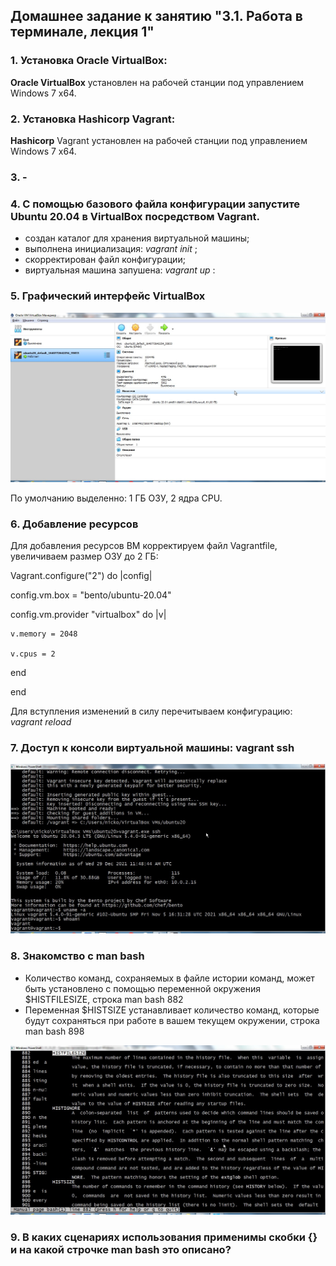 ## Домашнее задание к занятию "3.1. Работа в терминале, лекция 1"

### 1. Установка Oracle VirtualBox:

**Oracle VirtualBox** установлен на рабочей станции под управлением Windows 7 x64.

### 2. Установка Hashicorp Vagrant:

**Hashicorp** Vagrant установлен на рабочей станции под управлением Windows 7 x64.

### 3. -

### 4. С помощью базового файла конфигурации запустите Ubuntu 20.04 в VirtualBox посредством Vagrant.

- создан каталог для хранения виртуальной машины;
- выполнена инициализация: *vagrant init* ;
- скорректирован файл конфигурации;
- виртуальная машина запушена: *vagrant up* :

### 5. Графический интерфейс VirtualBox

![VirtualBox](virtualbox_ubuntu20.jpg)

По умолчанию выделенно: 1 ГБ ОЗУ, 2 ядра CPU.

### 6. Добавление ресурсов

Для добавления ресурсов ВМ корректируем файл Vagrantfile, увеличиваем размер ОЗУ до 2 ГБ:

Vagrant.configure("2") do |config|

  config.vm.box = "bento/ubuntu-20.04"
  
  config.vm.provider "virtualbox" do |v|

    v.memory = 2048

    v.cpus = 2

  end

end

Для вступления изменений в силу перечитываем конфигурацию: *vagrant reload*

### 7. Доступ к консоли виртуальной машины: vagrant ssh

![VagrantUP](vargant_up.jpg)


### 8. Знакомство с man bash

- Количество команд, сохраняемых в файле истории команд, может быть установлено с помощью переменной окружения $HISTFILESIZE, строка man bash 882
- Переменная $HISTSIZE устанавливает количество команд, которые будут сохраняться при работе в вашем текущем окружении, строка man bash 898

![HISTSIZE](histfilesize.jpg)

### 9. В каких сценариях использования применимы скобки {} и на какой строчке man bash это описано?

